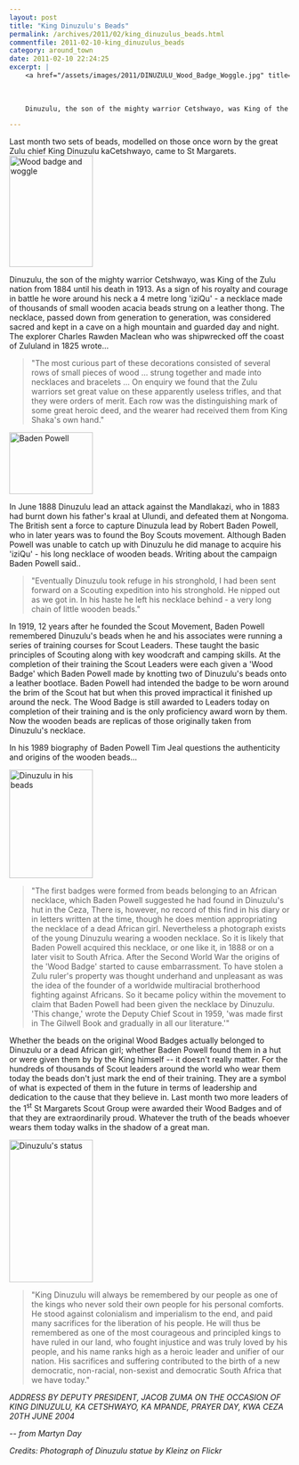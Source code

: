 ```yaml
---
layout: post
title: "King Dinuzulu's Beads"
permalink: /archives/2011/02/king_dinuzulus_beads.html
commentfile: 2011-02-10-king_dinuzulus_beads
category: around_town
date: 2011-02-10 22:24:25
excerpt: |
    <a href="/assets/images/2011/DINUZULU_Wood_Badge_Woggle.jpg" title="See larger version of - Wood badge and woggle"><img src="/assets/images/2011/DINUZULU_Wood_Badge_Woggle_thumb.jpg" width="150" height="200" alt="Wood badge and woggle" class="photo right" /></a>
    
    
    
    Dinuzulu, the son of the mighty warrior Cetshwayo, was King of the Zulu nation from 1884 until his death in 1913.  As a sign of his royalty and courage in battle he wore around his neck a 4 metre long 'iziQu' - a necklace made of thousands of small wooden acacia beads strung on a leather thong. The necklace, passed down from generation to generation, was considered sacred and kept in a cave on a high mountain and guarded day and night. The explorer Charles Rawden Maclean who was shipwrecked off the coast of Zululand in 1825 wrote...

---
```


<div markdown="1" class="box">
Last month two sets of beads, modelled on those once worn by the great Zulu chief King Dinuzulu kaCetshwayo, came to St Margarets.

</div>
<a href="/assets/images/2011/DINUZULU_Wood_Badge_Woggle.jpg" title="See larger version of - Wood badge and woggle"><img src="/assets/images/2011/DINUZULU_Wood_Badge_Woggle_thumb.jpg" width="150" height="200" alt="Wood badge and woggle" class="photo right" /></a>

Dinuzulu, the son of the mighty warrior Cetshwayo, was King of the Zulu nation from 1884 until his death in 1913. As a sign of his royalty and courage in battle he wore around his neck a 4 metre long 'iziQu' - a necklace made of thousands of small wooden acacia beads strung on a leather thong. The necklace, passed down from generation to generation, was considered sacred and kept in a cave on a high mountain and guarded day and night. The explorer Charles Rawden Maclean who was shipwrecked off the coast of Zululand in 1825 wrote...

> "The most curious part of these decorations consisted of several rows of small pieces of wood ... strung together and made into necklaces and bracelets ... On enquiry we found that the Zulu warriors set great value on these apparently useless trifles, and that they were orders of merit. Each row was the distinguishing mark of some great heroic deed, and the wearer had received them from King Shaka's own hand."

<a href="/assets/images/2011/DINUZULU_baden_powell.jpg" title="See larger version of - Baden Powell"><img src="/assets/images/2011/DINUZULU_baden_powell_thumb.jpg" width="150" height="111" alt="Baden Powell" class="photo right" /></a>

In June 1888 Dinuzulu lead an attack against the Mandlakazi, who in 1883 had burnt down his father's kraal at Ulundi, and defeated them at Nongoma. The British sent a force to capture Dinuzula lead by Robert Baden Powell, who in later years was to found the Boy Scouts movement. Although Baden Powell was unable to catch up with Dinuzulu he did manage to acquire his 'iziQu' - his long necklace of wooden beads. Writing about the campaign Baden Powell said..

> "Eventually Dinuzulu took refuge in his stronghold, I had been sent forward on a Scouting expedition into his stronghold. He nipped out as we got in. In his haste he left his necklace behind - a very long chain of little wooden beads."

In 1919, 12 years after he founded the Scout Movement, Baden Powell remembered Dinuzulu's beads when he and his associates were running a series of training courses for Scout Leaders. These taught the basic principles of Scouting along with key woodcraft and camping skills. At the completion of their training the Scout Leaders were each given a 'Wood Badge' which Baden Powell made by knotting two of Dinuzulu's beads onto a leather bootlace. Baden Powell had intended the badge to be worn around the brim of the Scout hat but when this proved impractical it finished up around the neck. The Wood Badge is still awarded to Leaders today on completion of their training and is the only proficiency award worn by them. Now the wooden beads are replicas of those originally taken from Dinuzulu's necklace.

In his 1989 biography of Baden Powell Tim Jeal questions the authenticity and origins of the wooden beads...

<a href="/assets/images/2011/DINUZULU_in_beads.jpg" title="See larger version of - Dinuzulu in his beads"><img src="/assets/images/2011/DINUZULU_in_beads_thumb.jpg" width="150" height="195" alt="Dinuzulu in his beads" class="photo right" /></a>

> "The first badges were formed from beads belonging to an African necklace, which Baden Powell suggested he had found in Dinuzulu's hut in the Ceza, There is, however, no record of this find in his diary or in letters written at the time, though he does mention appropriating the necklace of a dead African girl. Nevertheless a photograph exists of the young Dinuzulu wearing a wooden necklace. So it is likely that Baden Powell acquired this necklace, or one like it, in 1888 or on a later visit to South Africa. After the Second World War the origins of the 'Wood Badge' started to cause embarrassment. To have stolen a Zulu ruler's property was thought underhand and unpleasant as was the idea of the founder of a worldwide multiracial brotherhood fighting against Africans. So it became policy within the movement to claim that Baden Powell had been given the necklace by Dinuzulu. 'This change,' wrote the Deputy Chief Scout in 1959, 'was made first in The Gilwell Book and gradually in all our literature.'"

Whether the beads on the original Wood Badges actually belonged to Dinuzulu or a dead African girl; whether Baden Powell found them in a hut or were given them by by the King himself -- it doesn't really matter. For the hundreds of thousands of Scout leaders around the world who wear them today the beads don't just mark the end of their training. They are a symbol of what is expected of them in the future in terms of leadership and dedication to the cause that they believe in. Last month two more leaders of the 1<sup>st</sup> St Margarets Scout Group were awarded their Wood Badges and of that they are extraordinarily proud. Whatever the truth of the beads whoever wears them today walks in the shadow of a great man.

<div markdown="1" class="box">
<a href="/assets/images/2011/DINUZULU_statue.jpg" title="See larger version of - Dinuzulu's status"><img src="/assets/images/2011/DINUZULU_statue_thumb.jpg" width="150" height="256" alt="Dinuzulu's status" class="photo left" /></a>

> "King Dinuzulu will always be remembered by our people as one of the kings who never sold their own people for his personal comforts. He stood against colonialism and imperialism to the end, and paid many sacrifices for the liberation of his people. He will thus be remembered as one of the most courageous and principled kings to have ruled in our land, who fought injustice and was truly loved by his people, and his name ranks high as a heroic leader and unifier of our nation. His sacrifices and suffering contributed to the birth of a new democratic, non-racial, non-sexist and democratic South Africa that we have today."

<cite>ADDRESS BY DEPUTY PRESIDENT, JACOB ZUMA ON THE OCCASION OF KING DINUZULU, KA CETSHWAYO, KA MPANDE, PRAYER DAY, KWA CEZA 20TH JUNE 2004</cite>

</div>
<cite>-- from Martyn Day</cite>

*Credits: Photograph of Dinuzulu statue by Kleinz on Flickr*
